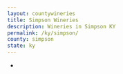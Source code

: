 ```yaml
---
layout: countywineries
title: Simpson Wineries
description: Wineries in Simpson KY
permalink: /ky/simpson/
county: simpson
state: ky
---
```

-
